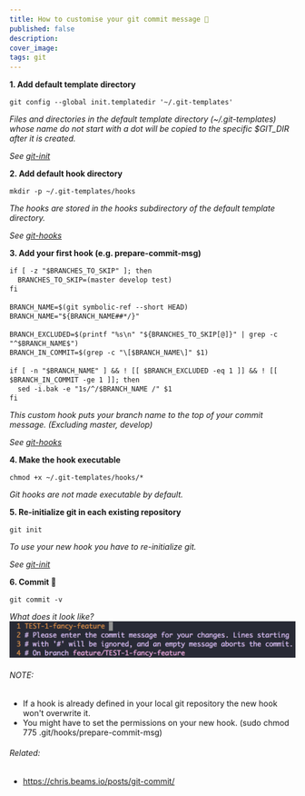 ```yaml
---
title: How to customise your git commit message 🚀
published: false
description: 
cover_image: 
tags: git
---
```


**1. Add default template directory**

```
git config --global init.templatedir '~/.git-templates'
```
_Files and directories in the default template directory (~/.git-templates) whose name do not start with a dot will be copied to the specific $GIT_DIR after it is created._

_See [git-init](https://git-scm.com/docs/git-init)_

**2. Add default hook directory**

```
mkdir -p ~/.git-templates/hooks
```
_The hooks are stored in the hooks subdirectory of the default template directory._

_See [git-hooks](https://git-scm.com/book/en/v2/Customizing-Git-Git-Hooks)_

**3. Add your first hook (e.g. prepare-commit-msg)**

```
if [ -z "$BRANCHES_TO_SKIP" ]; then
  BRANCHES_TO_SKIP=(master develop test)
fi

BRANCH_NAME=$(git symbolic-ref --short HEAD)
BRANCH_NAME="${BRANCH_NAME##*/}"

BRANCH_EXCLUDED=$(printf "%s\n" "${BRANCHES_TO_SKIP[@]}" | grep -c "^$BRANCH_NAME$")
BRANCH_IN_COMMIT=$(grep -c "\[$BRANCH_NAME\]" $1)

if [ -n "$BRANCH_NAME" ] && ! [[ $BRANCH_EXCLUDED -eq 1 ]] && ! [[ $BRANCH_IN_COMMIT -ge 1 ]]; then 
  sed -i.bak -e "1s/^/$BRANCH_NAME /" $1
fi
```
_This custom hook puts your branch name to the top of your commit message. (Excluding master, develop)_

_See [git-hooks](https://git-scm.com/book/en/v2/Customizing-Git-Git-Hooks)_

**4. Make the hook executable**

```
chmod +x ~/.git-templates/hooks/*
```
_Git hooks are not made executable by default._

**5. Re-initialize git in each existing repository**

```
git init
```
_To use your new hook you have to re-initialize git._

_See [git-init](https://git-scm.com/docs/git-init)_

**6. Commit 🚀**

```
git commit -v
```
_What does it look like?_
![alt text](https://github.com/codeBud7/articles/blob/master/img/how-to-customise-your-git-commit-message.png "Sample")


###### NOTE:
* If a hook is already defined in your local git repository the new hook won't overwrite it.
* You might have to set the permissions on your new hook. (sudo chmod 775 .git/hooks/prepare-commit-msg)

###### Related:
* https://chris.beams.io/posts/git-commit/
